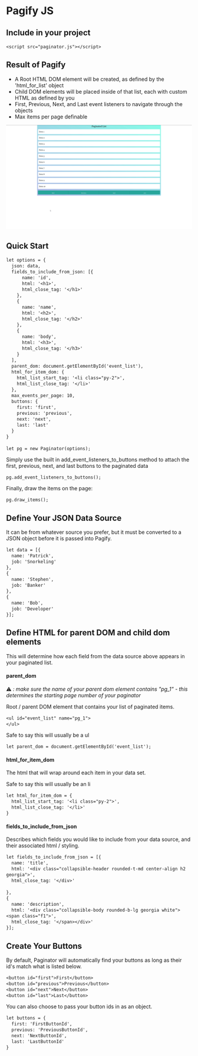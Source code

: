 # Pagify JS

## Include in your project

```
<script src="paginator.js"></script>
```

## Result of Pagify

* A Root HTML DOM element will be created, as defined by the 'html_for_list' object
* Child DOM elements will be placed inside of that list, each with custom HTML as defined by you
* First, Previous, Next, and Last event listeners to navigate through the objects
* Max items per page definable


![Pagify Demo](demo.gif)

## Quick Start
```
let options = {
  json: data,
  fields_to_include_from_json: [{
      name: 'id',
      html: '<h1>',
      html_close_tag: '</h1>'
    },
    {
      name: 'name',
      html: '<h2>',
      html_close_tag: '</h2>'
    },
    {
      name: 'body',
      html: '<h3>',
      html_close_tag: '</h3>'
    }
  ],
  parent_dom: document.getElementById('event_list'),
  html_for_item_dom: {
    html_list_start_tag: '<li class="py-2">',
    html_list_close_tag: '</li>'
  },
  max_events_per_page: 10,
  buttons: {
    first: 'first',
    previous: 'previous',
    next: 'next',
    last: 'last'
  }
}

let pg = new Paginator(options);

```

Simply use the built in add_event_listeners_to_buttons method to attach the first, previous, next, and last buttons to the paginated data
```
pg.add_event_listeners_to_buttons();
```
Finally, draw the items on the page:
```
pg.draw_items();
```
## Define Your JSON Data Source

It can be from whatever source you prefer, but it must be converted to a JSON object before it is passed into Pagify.

```
let data = [{
  name: 'Patrick',
  job: 'Snorkeling'
},
{
  name: 'Stephen',
  job: 'Banker'
},
{
  name: 'Bob',
  job: 'Developer'
}];
```

## Define HTML for parent DOM and child dom elements

This will determine how each field from the data source above appears in your paginated list.


#### parent_dom
:warning: *: make sure the name of your parent dom element contains "pg_1" - this determines the starting page number of your paginator*

Root / parent DOM element that contains your list of paginated items.

```
<ul id="event_list" name="pg_1">
</ul>
```

Safe to say this will usually be a ul

```
let parent_dom = document.getElementById('event_list');
```

#### html_for_item_dom

The html that will wrap around each item in your data set.

Safe to say this will usually be an li
```
let html_for_item_dom = {
  html_list_start_tag: '<li class="py-2">',
  html_list_close_tag: '</li>'
}
```


#### fields_to_include_from_json
Describes which fields you would like to include from your data source, and their associated html / styling.
```
let fields_to_include_from_json = [{
  name: 'title',
  html: '<div class="collapsible-header rounded-t-md center-align h2 georgia">',
  html_close_tag: '</div>'

},
{
  name: 'description',
  html: '<div class="collapsible-body rounded-b-lg georgia white"><span class="f1">',
  html_close_tag: '</span></div>'
}];

```
## Create Your Buttons

By default, Paginator will automatically find your buttons as long as their id's match what is listed below.

```
<button id="first">First</button>
<button id="previous">Previous</button>
<button id="next">Next</button>
<button id="last">Last</button>
```

You can also choose to pass your button ids in as an object.

```
let buttons = {
  first: 'FirstButtonId',
  previous: 'PreviousButtonId',
  next: 'NextButtonId',
  last: 'LastButtonId'
}
```
